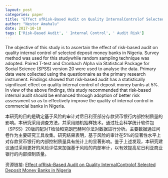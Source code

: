 ```yaml
---
layout: post
categories: paper
title: "Effect ofRisk-Based Audit on Quality InternalControlof Selected Deposit Money Banks in Nigeria"
author: "Nestor Amahalu"
date: 2017-10-10
tags: ['Risk-Based Audit', ' Internal Control', ' Audit Risk']
---
```


The objective of this study is to ascertain the effect of risk-based audit on quality internal control of selected deposit money banks in Nigeria. Survey method was used for this studywhile random sampling technique was adopted. Paired T-test and Cronbach Alpha via Statistical Package for Social Science (SPSS) version 20 were used to analyse the data. Primary data were collected using the questionnaire as the primary research instrument. Findings showed that risk-based audit has a statistically significant effect on quality internal control of deposit money banks at 5%. In view of the above findings, this study recommended that risk-based internal audit should be enhanced through adoption of better risk assessment so as to effectively improve the quality of internal control in commercial banks in Nigeria.

本研究的目的是确定基于风险的审计对尼日利亚部分存款货币银行内部控制质量的影响。本研究采用调查方法，并采用随机抽样技术。通过社会科学统计软件包（SPSS）20版的配对T检验和克朗巴赫阿尔法对数据进行分析。主要数据通过问卷作为主要研究工具收集。研究结果表明，基于风险的审计在5%的显著性水平上对存款货币银行的内部控制质量具有统计上的显著影响。鉴于上述发现，本研究建议通过采用更好的风险评估来加强基于风险的内部审计，以有效提高尼日利亚商业银行的内部控制质量。

资源链接: [Effect ofRisk-Based Audit on Quality InternalControlof Selected Deposit Money Banks in Nigeria](https://papers.ssrn.com/sol3/papers.cfm?abstract_id=3050253)

